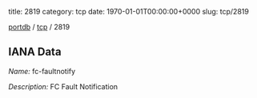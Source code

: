 title: 2819
category: tcp
date: 1970-01-01T00:00:00+0000
slug: tcp/2819

[portdb](/) / [tcp](/category/tcp.html) / 2819


## IANA Data

_Name:_ fc-faultnotify

_Description:_ FC Fault Notification

